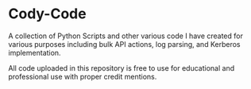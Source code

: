 # Cody-Code

A collection of Python Scripts and other various code I have created for various purposes including bulk API actions, log parsing, and Kerberos implementation.

All code uploaded in this repository is free to use for educational and professional use with proper credit mentions.